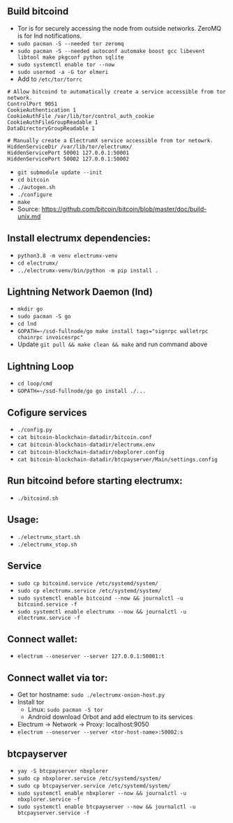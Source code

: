 
## Build bitcoind
* Tor is for securely accessing the node from outside networks. ZeroMQ is for lnd notifications.
* `sudo pacman -S --needed tor zeromq`
* `sudo pacman -S --needed autoconf automake boost gcc libevent libtool make pkgconf python sqlite`
* `sudo systemctl enable tor --now`
* `sudo usermod -a -G tor elmeri`
* Add to `/etc/tor/torrc`
```
# Allow bitcoind to automatically create a service accessible from tor network.
ControlPort 9051
CookieAuthentication 1
CookieAuthFile /var/lib/tor/control_auth_cookie
CookieAuthFileGroupReadable 1
DataDirectoryGroupReadable 1

# Manually create a ElectrumX service accessible from tor netowrk.
HiddenServiceDir /var/lib/tor/electrumx/
HiddenServicePort 50001 127.0.0.1:50001
HiddenServicePort 50002 127.0.0.1:50002
```
* `git submodule update --init`
* `cd bitcoin`
* `./autogen.sh`
* `./configure`
* `make`
* Source: https://github.com/bitcoin/bitcoin/blob/master/doc/build-unix.md

## Install electrumx dependencies:
* `python3.8 -m venv electrumx-venv`
* `cd electrumx/`
* `../electrumx-venv/bin/python -m pip install .`

## Lightning Network Daemon (lnd)
* `mkdir go`
* `sudo pacman -S go`
* `cd lnd`
* `GOPATH=~/ssd-fullnode/go make install tags="signrpc walletrpc chainrpc invoicesrpc"`
* Update `git pull && make clean && make` and run command above

## Lightning Loop
* `cd loop/cmd`
* `GOPATH=~/ssd-fullnode/go go install ./...`

## Cofigure services
* `./config.py`
* `cat bitcoin-blockchain-datadir/bitcoin.conf`
* `cat bitcoin-blockchain-datadir/electrumx.env`
* `cat bitcoin-blockchain-datadir/nbxplorer.config`
* `cat bitcoin-blockchain-datadir/btcpayserver/Main/settings.config`

## Run bitcoind before starting electrumx:
* `./bitcoind.sh`

## Usage:
* `./electrumx_start.sh`
* `./electrumx_stop.sh`

## Service
* `sudo cp bitcoind.service /etc/systemd/system/`
* `sudo cp electrumx.service /etc/systemd/system/`
* `sudo systemctl enable bitcoind --now && journalctl -u bitcoind.service -f`
* `sudo systemctl enable electrumx --now && journalctl -u electrumx.service -f`

## Connect wallet:
* `electrum --oneserver --server 127.0.0.1:50001:t`

## Connect wallet via tor:
* Get tor hostname: `sudo ./electrumx-onion-host.py`
* Install tor
    * Linux: `sudo pacman -S tor`
    * Android download Orbot and add electrum to its services
* Electrum -> Network -> Proxy: localhost:9050
* `electrum --oneserver --server <tor-host-name>:50002:s`

## btcpayserver
* `yay -S btcpayserver nbxplorer`
* `sudo cp nbxplorer.service /etc/systemd/system/`
* `sudo cp btcpayserver.service /etc/systemd/system/`
* `sudo systemctl enable nbxplorer --now && journalctl -u nbxplorer.service -f`
* `sudo systemctl enable btcpayserver --now && journalctl -u btcpayserver.service -f`
